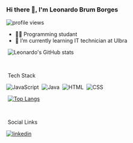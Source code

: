 ### Hi there 👋, I'm Leonardo Brum Borges

<p><img src="https://komarev.com/ghpvc/?username=LeonardoBrumB&color=yellow" alt="profile views" /></p>

- 👨‍💻 Programming studant
- 🌱 I’m currently learning IT technician at Ulbra

&nbsp;![Leonardo's GitHub stats](https://github-readme-stats.vercel.app/api?username=LeonardoBrumB&show_icons=true&theme=tokyonight)

<br>

&nbsp;Tech Stack

![JavaScript](https://img.shields.io/badge/-JavaScript-05122A?style=flat&logo=javascript)&nbsp;
![Java](https://img.shields.io/badge/-Java-05122A?style=flat&logo=openjdk&logoColor=orange)&nbsp;
![HTML](https://img.shields.io/badge/-HTML-05122A?style=flat&logo=HTML5)&nbsp;
![CSS](https://img.shields.io/badge/-CSS-05122A?style=flat&logo=CSS3&logoColor=1572B6)&nbsp;

&nbsp;[![Top Langs](https://github-readme-stats.vercel.app/api/top-langs/?username=LeonardoBrumB)](https://github.com/LeonardoBrumB/github-readme-stats)

<br>

&nbsp;Social Links

<p>
  <a href="https://www.linkedin.com/in/leonardo-brum-borges-0088192a4/" target="_blank">
    <img aling="center" src="https://img.shields.io/badge/LinkedIn-0077B5?style=for-the-badge&logo=linkedin&logoColor=white" alt="linkedin"
</p>
